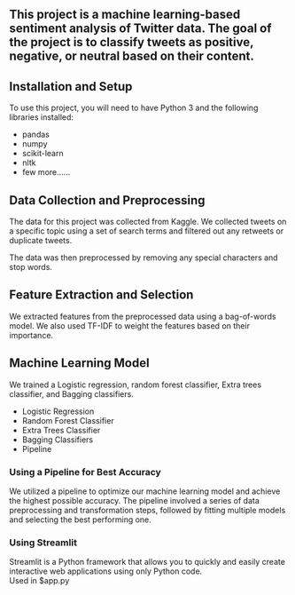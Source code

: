 <h2>This project is a machine learning-based sentiment analysis of Twitter data. The goal of the project is to classify tweets as positive, negative, or neutral based on their content.</h2>

<h2>Installation and Setup</h2>
<p>To use this project, you will need to have Python 3 and the following libraries installed:</p>

<ul>
  <li>pandas</li>
  <li>numpy</li>
  <li>scikit-learn</li>
  <li>nltk</li>
 <li>few more......</li>
</ul>
<h2>Data Collection and Preprocessing</h2>
<p>The data for this project was collected from Kaggle. We collected tweets on a specific topic using a set of search terms and filtered out any retweets or duplicate tweets.</p>

<p>The data was then preprocessed by removing any special characters and stop words.</p>
<h2>Feature Extraction and Selection</h2>
<p>We extracted features from the preprocessed data using a bag-of-words model. We also used TF-IDF to weight the features based on their importance.</p>
<div>
  <div>
  <h2>Machine Learning Model</h2>
  <p>We trained a Logistic regression, random forest classifier, Extra trees classifier, and Bagging classifiers. </p>
  <ul>
    <li>Logistic Regression</li>
    <li>Random Forest Classifier</li>
    <li>Extra Trees Classifier</li>
    <li>Bagging Classifiers</li>
    <li>Pipeline</li>
  </ul>
</div>
<div>
  <h3>Using a Pipeline for Best Accuracy</h3>
  <p>We utilized a pipeline to optimize our machine learning model and achieve the highest possible accuracy. The pipeline involved a series of data preprocessing and transformation steps, followed by fitting multiple models and selecting the best performing one.</p>
</div>
<h3>Using Streamlit</h3>
<p>Streamlit is a Python framework that allows you to quickly and easily create interactive web applications using only Python code. <br>Used in $app.py</p>



